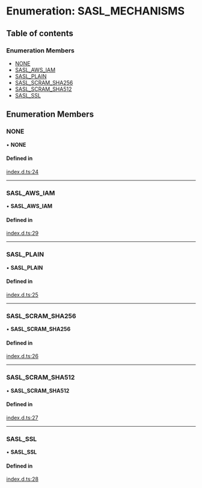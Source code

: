 # Enumeration: SASL_MECHANISMS

## Table of contents

### Enumeration Members

- [NONE](SASL_MECHANISMS.md#none)
- [SASL_AWS_IAM](SASL_MECHANISMS.md#sasl_aws_iam)
- [SASL_PLAIN](SASL_MECHANISMS.md#sasl_plain)
- [SASL_SCRAM_SHA256](SASL_MECHANISMS.md#sasl_scram_sha256)
- [SASL_SCRAM_SHA512](SASL_MECHANISMS.md#sasl_scram_sha512)
- [SASL_SSL](SASL_MECHANISMS.md#sasl_ssl)

## Enumeration Members

### NONE

• **NONE**

#### Defined in

[index.d.ts:24](https://github.com/mostafa/xk6-kafka/blob/main/api-docs/index.d.ts#L24)

---

### SASL_AWS_IAM

• **SASL_AWS_IAM**

#### Defined in

[index.d.ts:29](https://github.com/mostafa/xk6-kafka/blob/main/api-docs/index.d.ts#L29)

---

### SASL_PLAIN

• **SASL_PLAIN**

#### Defined in

[index.d.ts:25](https://github.com/mostafa/xk6-kafka/blob/main/api-docs/index.d.ts#L25)

---

### SASL_SCRAM_SHA256

• **SASL_SCRAM_SHA256**

#### Defined in

[index.d.ts:26](https://github.com/mostafa/xk6-kafka/blob/main/api-docs/index.d.ts#L26)

---

### SASL_SCRAM_SHA512

• **SASL_SCRAM_SHA512**

#### Defined in

[index.d.ts:27](https://github.com/mostafa/xk6-kafka/blob/main/api-docs/index.d.ts#L27)

---

### SASL_SSL

• **SASL_SSL**

#### Defined in

[index.d.ts:28](https://github.com/mostafa/xk6-kafka/blob/main/api-docs/index.d.ts#L28)
